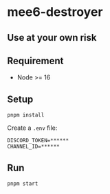 # mee6-destroyer

## Use at your own risk

## Requirement
- Node >= 16

## Setup
```
pnpm install
```
Create a `.env` file:
```
DISCORD_TOKEN=******
CHANNEL_ID=******
```

## Run
```
pnpm start
```